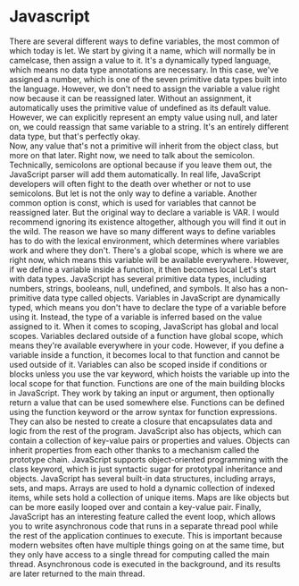 # Javascript
There are several different ways to define variables, the most common of which today is let. We start by giving it a name, which will normally be in camelcase, then assign a value to it. It's a dynamically typed language, which means no data type annotations are necessary. In this case, we've assigned a number, which is one of the seven primitive data types built into the language. However, we don't need to assign the variable a value right now because it can be reassigned later. Without an assignment, it automatically uses the primitive value of undefined as its default value. However, we can explicitly represent an empty value using null, and later on, we could reassign that same variable to a string. It's an entirely different data type, but that's perfectly okay.<br />
Now, any value that's not a primitive will inherit from the object class, but more on that later. Right now, we need to talk about the semicolon. Technically, semicolons are optional because if you leave them out, the JavaScript parser will add them automatically. In real life, JavaScript developers will often fight to the death over whether or not to use semicolons.
But let is not the only way to define a variable. Another common option is const, which is used for variables that cannot be reassigned later. But the original way to declare a variable is VAR. I would recommend ignoring its existence altogether, although you will find it out in the wild.
The reason we have so many different ways to define variables has to do with the lexical environment, which determines where variables work and where they don't. There's a global scope, which is where we are right now, which means this variable will be available everywhere. However, if we define a variable inside a function, it then becomes local
Let's start with data types. JavaScript has several primitive data types, including numbers, strings, booleans, null, undefined, and symbols. It also has a non-primitive data type called objects. Variables in JavaScript are dynamically typed, which means you don't have to declare the type of a variable before using it. Instead, the type of a variable is inferred based on the value assigned to it.
When it comes to scoping, JavaScript has global and local scopes. Variables declared outside of a function have global scope, which means they're available everywhere in your code. However, if you define a variable inside a function, it becomes local to that function and cannot be used outside of it. Variables can also be scoped inside if conditions or blocks unless you use the var keyword, which hoists the variable up into the local scope for that function.
Functions are one of the main building blocks in JavaScript. They work by taking an input or argument, then optionally return a value that can be used somewhere else. Functions can be defined using the function keyword or the arrow syntax for function expressions. They can also be nested to create a closure that encapsulates data and logic from the rest of the program.
JavaScript also has objects, which can contain a collection of key-value pairs or properties and values. Objects can inherit properties from each other thanks to a mechanism called the prototype chain. JavaScript supports object-oriented programming with the class keyword, which is just syntactic sugar for prototypal inheritance and objects.
JavaScript has several built-in data structures, including arrays, sets, and maps. Arrays are used to hold a dynamic collection of indexed items, while sets hold a collection of unique items. Maps are like objects but can be more easily looped over and contain a key-value pair.
Finally, JavaScript has an interesting feature called the event loop, which allows you to write asynchronous code that runs in a separate thread pool while the rest of the application continues to execute. This is important because modern websites often have multiple things going on at the same time, but they only have access to a single thread for computing called the main thread. Asynchronous code is executed in the background, and its results are later returned to the main thread.